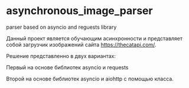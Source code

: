 # asynchronous_image_parser
parser based on asyncio and reguests library

Данный проект является обучающим асинхронности и представляет собой загрузчик изображений сайта https://thecatapi.com/.

Решение представленно в двух вариантах:

Первый на основе библиотек asyncio и requests

Второй на основе библиотек asyncio и aiohttp с помощью класса.

